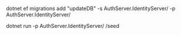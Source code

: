 dotnet ef migrations add "updateDB" -s AuthServer.IdentityServer/ -p AuthServer.IdentityServer/


dotnet run -p AuthServer.IdentityServer/ /seed